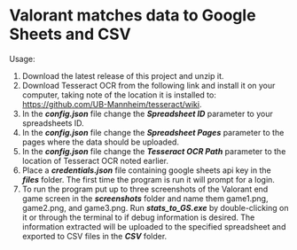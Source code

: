 # Valorant matches data to Google Sheets and CSV

Usage:

1. Download the latest release of this project and unzip it.
2. Download Tesseract OCR from the following link and install it on your computer, taking note of the location it is installed to: https://github.com/UB-Mannheim/tesseract/wiki.
3. In the ***config.json*** file change the ***Spreadsheet ID*** parameter to your spreadsheets ID.
4. In the ***config.json*** file change the ***Spreadsheet Pages*** parameter to the pages where the data should be uploaded.
5. In the ***config.json*** file change the ***Tesseract OCR Path*** parameter to the location of Tesseract OCR noted earlier.
6. Place a ***credentials.json*** file containing google sheets api key in the ***files*** folder. The first time the program is run it will prompt for a login.
7. To run the program put up to three screenshots of the Valorant end game screen in the ***screenshots*** folder and name them game1.png, game2.png, and game3.png. Run ***stats_to_GS.exe*** by double-clicking on it or through the terminal to if debug information is desired. The information extracted will be uploaded to the specified spreadsheet and exported to CSV files in the ***CSV*** folder.
